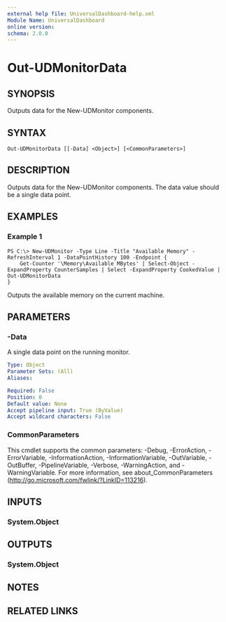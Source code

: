 ```yaml
---
external help file: UniversalDashboard-help.xml
Module Name: UniversalDashboard
online version:
schema: 2.0.0
---
```


# Out-UDMonitorData

## SYNOPSIS
Outputs data for the New-UDMonitor components.

## SYNTAX

```
Out-UDMonitorData [[-Data] <Object>] [<CommonParameters>]
```

## DESCRIPTION
Outputs data for the New-UDMonitor components. The data value should be a single data point. 

## EXAMPLES

### Example 1
```
PS C:\> New-UDMonitor -Type Line -Title "Available Memory" -RefreshInterval 1 -DataPointHistory 100 -Endpoint {
    Get-Counter '\Memory\Available MBytes' | Select-Object -ExpandProperty CounterSamples | Select -ExpandProperty CookedValue | Out-UDMonitorData
}
```

Outputs the available memory on the current machine. 

## PARAMETERS

### -Data
A single data point on the running monitor.

```yaml
Type: Object
Parameter Sets: (All)
Aliases:

Required: False
Position: 0
Default value: None
Accept pipeline input: True (ByValue)
Accept wildcard characters: False
```

### CommonParameters
This cmdlet supports the common parameters: -Debug, -ErrorAction, -ErrorVariable, -InformationAction, -InformationVariable, -OutVariable, -OutBuffer, -PipelineVariable, -Verbose, -WarningAction, and -WarningVariable. For more information, see about_CommonParameters (http://go.microsoft.com/fwlink/?LinkID=113216).

## INPUTS

### System.Object

## OUTPUTS

### System.Object

## NOTES

## RELATED LINKS
